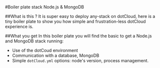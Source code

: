 #Boiler plate stack Node.js & MongoDB

##What is this ?
It is super easy to deploy any-stack on dotCloud, here is a tiny boiler plate to show you how simple and frustration-less dotCloud experience is.  

##What you get
In this boiler plate you will find the basic to get a Node.js and MongoDB stack running:
* Use of the dotCoud environment
* Communication with a database, MongoDB
* Simple `dotCloud.yml` options: node's version, process management.
